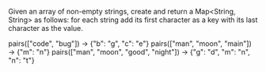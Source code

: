 Given an array of non-empty strings, create and return a Map<String, String> as follows: for each string add its first character as a key with its last character as the value.

pairs(["code", "bug"]) → {"b": "g", "c": "e"}
pairs(["man", "moon", "main"]) → {"m": "n"}
pairs(["man", "moon", "good", "night"]) → {"g": "d", "m": "n", "n": "t"}